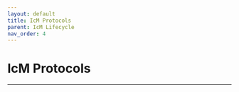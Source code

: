 ```yaml
---
layout: default
title: IcM Protocols
parent: IcM Lifecycle
nav_order: 4
---
```


# IcM Protocols

---
